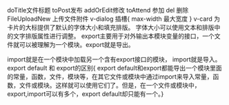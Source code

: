 doTitle文件标题
toPost发布
addOrEdit修改
toAttend 参加
del 删除
FileUploadNew 上传文件附件
v-dialog 插槽{
    max-width  最大宽度
}
v-card 为卡片的大标提供了默认的字体大小和填充排版。 字体大小可以使用文本和排版中的文字排版属性进行调整。
export主要用于对外输出本模块变量的接口，一个文件就可以被理解为一个模块。export就是导出。

import就是在一个模块中加载另一个含有export接口的模块， import就是导入。
export default 和 export的区别{
export default和export都能导出一个模块里面的常量，函数，文件，模块等，在其它文件或模块中通过import来导入常量，函数，文件或模块。这样就可以使用它们了。但是，在一个文件或模块中，export,import可以有多个，export default却只能有一个。}


